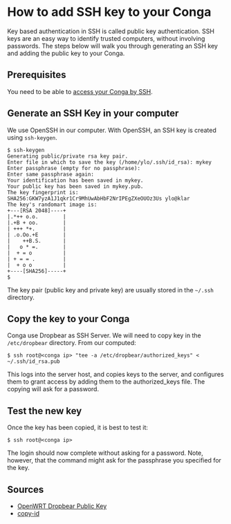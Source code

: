 # How to add SSH key to your Conga

Key based authentication in SSH is called public key authentication. SSH keys are an easy way to identify trusted computers, without involving passwords. The steps below will walk you through generating an SSH key and adding the public key to your Conga.

## Prerequisites

You need to be able to [access your Conga by SSH](./rooting-conga-3x90.md).

## Generate an SSH Key in your computer

We use OpenSSH in our computer. With OpenSSH, an SSH key is created using `ssh-keygen`.

```
$ ssh-keygen
Generating public/private rsa key pair.
Enter file in which to save the key (/home/ylo/.ssh/id_rsa): mykey
Enter passphrase (empty for no passphrase):
Enter same passphrase again:
Your identification has been saved in mykey.
Your public key has been saved in mykey.pub.
The key fingerprint is:
SHA256:GKW7yzA1J1qkr1Cr9MhUwAbHbF2NrIPEgZXeOUOz3Us ylo@klar
The key's randomart image is:
+---[RSA 2048]----+
|.*++ o.o.        |
|.+B + oo.        |
| +++ *+.         |
| .o.Oo.+E        |
|    ++B.S.       |
|   o * =.        |
|  + = o          |
| + = = .         |
|  + o o          |
+----[SHA256]-----+
$
```

The key pair (public key and private key) are usually stored in the `~/.ssh` directory.

## Copy the key to your Conga

Conga use Dropbear as SSH Server. We will need to copy key in the `/etc/dropbear` directory. From our computed:

```
$ ssh root@<conga ip> "tee -a /etc/dropbear/authorized_keys" < ~/.ssh/id_rsa.pub
```

This logs into the server host, and copies keys to the server, and configures them to grant access by adding them to the authorized_keys file. The copying will ask for a password.

## Test the new key

Once the key has been copied, it is best to test it:

```
$ ssh root@<conga ip>
```

The login should now complete without asking for a password. Note, however, that the command might ask for the passphrase you specified for the key.

## Sources

- [OpenWRT Dropbear Public Key](https://openwrt.org/docs/guide-user/security/dropbear.public-key.auth)
- [copy-id](https://www.ssh.com/ssh/copy-id)
